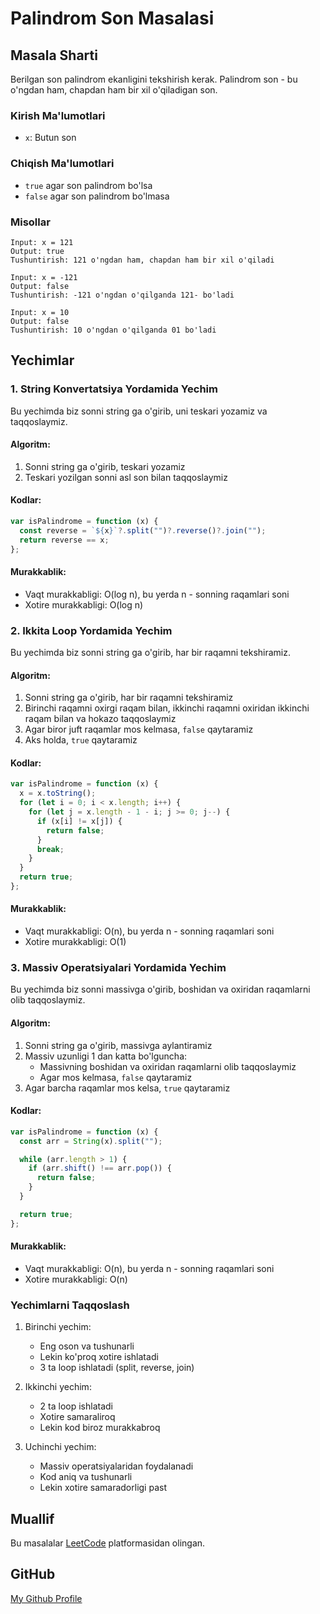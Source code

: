 # Palindrom Son Masalasi

## Masala Sharti
Berilgan son palindrom ekanligini tekshirish kerak. Palindrom son - bu o'ngdan ham, chapdan ham bir xil o'qiladigan son.

### Kirish Ma'lumotlari
- `x`: Butun son

### Chiqish Ma'lumotlari
- `true` agar son palindrom bo'lsa
- `false` agar son palindrom bo'lmasa

### Misollar
```
Input: x = 121
Output: true
Tushuntirish: 121 o'ngdan ham, chapdan ham bir xil o'qiladi

Input: x = -121
Output: false
Tushuntirish: -121 o'ngdan o'qilganda 121- bo'ladi

Input: x = 10
Output: false
Tushuntirish: 10 o'ngdan o'qilganda 01 bo'ladi
```

## Yechimlar

### 1. String Konvertatsiya Yordamida Yechim
Bu yechimda biz sonni string ga o'girib, uni teskari yozamiz va taqqoslaymiz.

#### Algoritm:
1. Sonni string ga o'girib, teskari yozamiz
2. Teskari yozilgan sonni asl son bilan taqqoslaymiz

#### Kodlar:
```javascript
var isPalindrome = function (x) {
  const reverse = `${x}`?.split("")?.reverse()?.join("");
  return reverse == x;
};
```

#### Murakkablik:
- Vaqt murakkabligi: O(log n), bu yerda n - sonning raqamlari soni
- Xotire murakkabligi: O(log n)

### 2. Ikkita Loop Yordamida Yechim
Bu yechimda biz sonni string ga o'girib, har bir raqamni tekshiramiz.

#### Algoritm:
1. Sonni string ga o'girib, har bir raqamni tekshiramiz
2. Birinchi raqamni oxirgi raqam bilan, ikkinchi raqamni oxiridan ikkinchi raqam bilan va hokazo taqqoslaymiz
3. Agar biror juft raqamlar mos kelmasa, `false` qaytaramiz
4. Aks holda, `true` qaytaramiz

#### Kodlar:
```javascript
var isPalindrome = function (x) {
  x = x.toString();
  for (let i = 0; i < x.length; i++) {
    for (let j = x.length - 1 - i; j >= 0; j--) {
      if (x[i] != x[j]) {
        return false;
      }
      break;
    }
  }
  return true;
};
```

#### Murakkablik:
- Vaqt murakkabligi: O(n), bu yerda n - sonning raqamlari soni
- Xotire murakkabligi: O(1)

### 3. Massiv Operatsiyalari Yordamida Yechim
Bu yechimda biz sonni massivga o'girib, boshidan va oxiridan raqamlarni olib taqqoslaymiz.

#### Algoritm:
1. Sonni string ga o'girib, massivga aylantiramiz
2. Massiv uzunligi 1 dan katta bo'lguncha:
   - Massivning boshidan va oxiridan raqamlarni olib taqqoslaymiz
   - Agar mos kelmasa, `false` qaytaramiz
3. Agar barcha raqamlar mos kelsa, `true` qaytaramiz

#### Kodlar:
```javascript
var isPalindrome = function (x) {
  const arr = String(x).split("");

  while (arr.length > 1) {
    if (arr.shift() !== arr.pop()) {
      return false;
    }
  }

  return true;
};
```

#### Murakkablik:
- Vaqt murakkabligi: O(n), bu yerda n - sonning raqamlari soni
- Xotire murakkabligi: O(n)

### Yechimlarni Taqqoslash
1. Birinchi yechim:
   - Eng oson va tushunarli
   - Lekin ko'proq xotire ishlatadi
   - 3 ta loop ishlatadi (split, reverse, join)

2. Ikkinchi yechim:
   - 2 ta loop ishlatadi
   - Xotire samaraliroq
   - Lekin kod biroz murakkabroq

3. Uchinchi yechim:
   - Massiv operatsiyalaridan foydalanadi
   - Kod aniq va tushunarli
   - Lekin xotire samaradorligi past

## Muallif

Bu masalalar [LeetCode](https://leetcode.com) platformasidan olingan.

## GitHub

[My Github Profile](https://github.com/uzhojiakbar)
